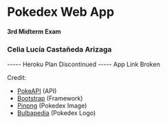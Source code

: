 # Pokedex Web App
#### 3rd Midterm Exam
### Celia Lucía Castañeda Arizaga

----- Heroku Plan Discontinued ----- App Link Broken

Credit:
- [PokeAPI](https://pokeapi.co/docs/v2) (API)
- [Bootstrap](https://getbootstrap.com/docs/5.1/getting-started/introduction/) (Framework)
- [Pinpng](https://www.pinpng.com/) (Pokedex Image)
- [Bulbapedia](https://bulbapedia.bulbagarden.net/w/index.php?title=File:Pok%C3%A9dex_logo.png&printable=yes) (Pokedex Logo)
